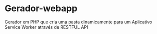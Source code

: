 # Gerador-webapp

Gerador em PHP que cria uma pasta dinamicamente para um Aplicativo Service Worker através de RESTFUL API
